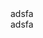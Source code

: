 <link rel="stylesheet" href="https://maxcdn.bootstrapcdn.com/bootstrap/3.4.1/css/bootstrap.min.css">

<div class="Box pinned-item-list-item d-flex p-3 width-full public">
            adsfa
</div>
<div class="Box pinned-item-list-item d-flex p-3 width-full public">
            adsfa
</div>
